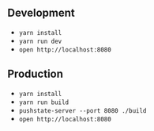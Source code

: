 ## Development

- `yarn install`
- `yarn run dev`
- `open http://localhost:8080`

## Production

- `yarn install`
- `yarn run build`
- `pushstate-server --port 8080 ./build`
- `open http://localhost:8080`
